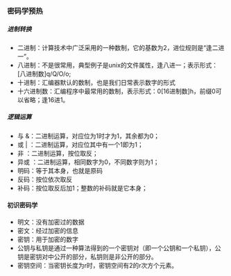### 密码学预热
##### 进制转换
+ 二进制：计算技术中广泛采用的一种数制，它的基数为2，进位规则是“逢二进一”。
+ 八进制：不是很常用，典型例子是unix的文件属性，逢八进一；表示形式：[八进制数]q/Q/O/o;
+ 十进制：汇编器默认的数制，也是我们日常表示数字的形式
+ 十六进制数：汇编程序中最常用的数制，表示形式：0[16进制数]h，前缀0可以省略；逢16进1。
##### 逻辑运算
+ 与 &：二进制运算，对应位为1时才为1，其余都为0；
+ 或 | ：二进制运算，对应位其中有一个1即为1；
+ 非 ：二进制运算，按位取反；
+ 异或 ：二进制运算，相同数字为0，不同数字则为1；
+ 明码：等于其本身，也就是原码
+ 反码：按位依次取反
+ 补码：按位取反后加1；整数的补码就是它本身；
#### 初识密码学
+ 明文：没有加密过的数据
+ 密文：经过加密的信息
+ 密钥：用于加密的数字
+ 公钥与私钥是通过一种算法得到的一个密钥对（即一个公钥和一个私钥），公钥是密钥对中公开的部分，私钥则是非公开的部分。
+ 密钥空间：当密钥长度为r时，密钥空间有2的r次方个元素。

